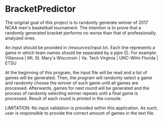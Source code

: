 # BracketPredictor
The original goal of this project is to randomly generate winner of 2017 NCAA men's basketball tournament. The intention is to prove that a randomly generated bracket performs no worse than that of professionally analyzed ones.

An input should be provided in /resources/input.txt. Each line represents a game in which team names should be separated by a pipe (|). For example: Villanova | Mt. St. Mary's Wisconsin | Va. Tech Virginia | UNC-Wilm Florida | ETSU

At the beginning of this program, the input file will be read and a list of games will be generated. Then, the program will randomly select a game and randomly choose the winner of such game until all games are processed. Afterwards, games for next round will be generated and the process of randomly selecting winner repeats until a final game is processed. Result of each round is printed in the console.

LIMITATION: No input validation is provided within this application. As such, user is responsible to provide the correct amount of games in the text file.
